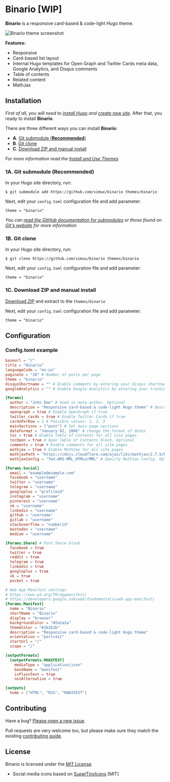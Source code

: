 # Binario [WIP]

**Binario** is a responsive card-based & code-light Hugo theme.

![Binario theme screenshot](https://github.com/vimux/binario/blob/master/images/tn.png)

**Features:**

* Responsive
* Card-based list layout
* Internal Hugo templates for Open Graph and Twitter Cards meta data, Google Analytics, and Disqus comments
* Table of contents
* Related content
* MathJax

## Installation

*First of all, you will need to [install Hugo](https://gohugo.io/getting-started/quick-start/#step-1-install-hugo) and [create new site](https://gohugo.io/getting-started/quick-start/#step-2-create-a-new-site).* After that, you ready to install **Binario**.

There are three different ways you can install **Binario**:

- **A**. [Git submodule (**Recommended**)](#step-1a-git-submodule-recommended)
- **B**. [Git clone](#step-1b-git-clone)
- **C**. [Download ZIP and manual install](#step-1c-download-zip-and-manual-install)

*For more information read the [Install and Use Themes](https://gohugo.io/themes/installing-and-using-themes/)*

### 1A. Git submodule (Recommended)

In your Hugo site directory, run:

```
$ git submodule add https://github.com/vimux/binario themes/binario
```

Next, edit your `config.toml` configuration file and add parameter:

```
theme = "binario"
```

*You can [read the GitHub documentation for submodules](https://github.com/blog/2104-working-with-submodules) or those found on [Git's website](https://git-scm.com/book/en/v2/Git-Tools-Submodules) for more information*

### 1B. Git clone

In your Hugo site directory, run:

```
$ git clone https://github.com/vimux/binario themes/binario
```

Next, edit your `config.toml` configuration file and add parameter:

```
theme = "binario"
```

### 1C. Download ZIP and manual install

[Download ZIP](https://github.com/vimux/binario/archive/master.zip) and extract to the `themes/binario`

Next, edit your `config.toml` configuration file and add parameter:

```
theme = "binario"
```

## Configuration

### Config.toml example

```toml
baseurl = "/"
title = "Binario"
languageCode = "en-us"
paginate = "10" # Number of posts per page
theme = "binario"
disqusShortname = "" # Enable comments by entering your Disqus shortname
googleAnalytics = "" # Enable Google Analytics by entering your tracking id

[Params]
  author = "John Doe" # Used in meta author. Optional
  description = "Responsive card-based & code-light Hugo theme" # Description of your site. Used in meta description
  opengraph = true # Enable OpenGraph if true
  twitter_cards = true # Enable Twitter Cards if true
  cardsPerRow = 2 # Possible values: 1, 2, 3
  mainSections = ["post"] # Set main page sections
  dateFormat = "January 02, 2006" # change the format of dates
  toc = true # Enable Table of Contents for all site pages
  tocOpen = true # Open Table of Contents block. Optional
  comments = true # Enable comments for all site pages
  mathjax = true # Enable MathJax for all site pages
  mathjaxPath = "https://cdnjs.cloudflare.com/ajax/libs/mathjax/2.7.5/MathJax.js" # Specify MathJax path. Optional
  mathjaxConfig = "TeX-AMS-MML_HTMLorMML" # Specify MathJax config. Optional

[Params.Social]
  email = "example@example.com"
  facebook = "username"
  twitter = "username"
  telegram = "username"
  googleplus = "profileid"
  instagram = "username"
  pinterest = "username"
  vk = "username"
  linkedin = "username"
  github = "username"
  gitlab = "username"
  stackoverflow = "numberid"
  mastodon = "username"
  medium = "username"

[Params.Share] # Post Share block
  facebook = true
  twitter = true
  reddit = true
  telegram = true
  linkedin = true
  googleplus = true
  vk = true
  pocket = true

# Web App Manifest settings
# https://www.w3.org/TR/appmanifest/
# https://developers.google.com/web/fundamentals/web-app-manifest/
[Params.Manifest]
  name = "Binario"
  shortName = "Binario"
  display = "browser"
  backgroundColor = "#2a2a2a"
  themeColor = "#1b1b1b"
  description = "Responsive card-based & code-light Hugo theme"
  orientation = "portrait"
  startUrl = "/"
  scope = "/"

[outputFormats]
  [outputFormats.MANIFEST]
    mediaType = "application/json"
    baseName = "manifest"
    isPlainText = true
    notAlternative = true

[outputs]
  home = ["HTML", "RSS", "MANIFEST"]
```

## Contributing

Have a bug? [Please open a new issue](https://github.com/vimux/binario/issues/new).

Pull requests are very welcome too, but please make sure they match the existing [contributing guide](https://github.com/vimux/binario/wiki/contributing).

## License

Binario is licensed under the [MIT License](https://github.com/vimux/binario/blob/master/LICENSE).

* Social media icons based on [SuperTinyIcons](https://github.com/edent/SuperTinyIcons) [MIT]
